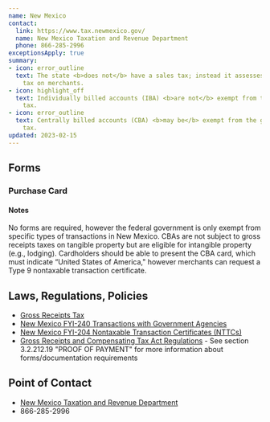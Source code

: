```yaml
---
name: New Mexico
contact:
  link: https://www.tax.newmexico.gov/
  name: New Mexico Taxation and Revenue Department
  phone: 866-285-2996
exceptionsApply: true
summary:
- icon: error_outline
  text: The state <b>does not</b> have a sales tax; instead it assesses a gross receipts
    tax on merchants.
- icon: highlight_off
  text: Individually billed accounts (IBA) <b>are not</b> exempt from the gross receipts
    tax.
- icon: error_outline
  text: Centrally billed accounts (CBA) <b>may be</b> exempt from the gross receipts
    tax.
updated: 2023-02-15
---
```


## Forms

### Purchase Card

#### Notes

No forms are required, however the federal government is only exempt from specific types of transactions in New Mexico. CBAs are not subject to gross receipts taxes on tangible property but are eligible for intangible property (e.g., lodging).  Cardholders should be able to present the CBA card, which must indicate “United States of America," however merchants can request a Type 9 nontaxable transaction certificate.

## Laws, Regulations, Policies

* [Gross Receipts Tax](https://www.tax.newmexico.gov/all-nm-taxes/2020/12/20/what-is-new-mexicos-sales-tax-rate/)
* [New Mexico FYI-240 Transactions with Government Agencies](https://www.tax.newmexico.gov/governments/governmental-gross-receipts-tax/)
* [New Mexico FYI-204 Nontaxable Transaction Certificates (NTTCs)](https://www.tax.newmexico.gov/businesses/non-taxable-transaction-certificates-nttc/)
* [Gross Receipts and Compensating Tax Act Regulations](https://www.tax.newmexico.gov/businesses/wp-content/uploads/sites/7/2020/11/FYI-230__Compensating-Tax_5-18.pdf) - See section 3.2.212.19 "PROOF OF PAYMENT" for more information about forms/documentation requirements

## Point of Contact
- [New Mexico Taxation and Revenue Department](https://www.tax.newmexico.gov/)
- 866-285-2996